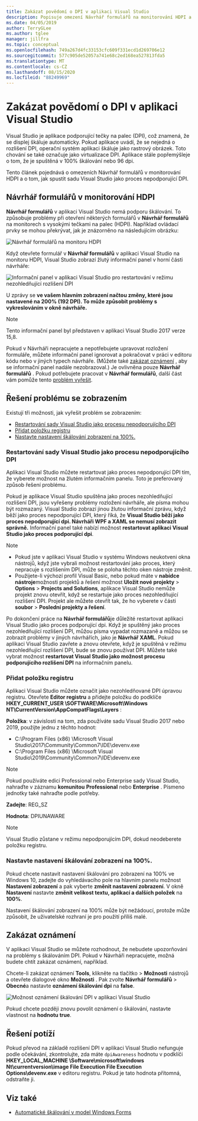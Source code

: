 ```yaml
---
title: Zakázat povědomí o DPI v aplikaci Visual Studio
description: Popisuje omezení Návrhář formulářů na monitorování HDPI a postup spuštění sady Visual Studio jako procesu nepodporujícího DPI.
ms.date: 04/05/2019
author: TerryGLee
ms.author: tglee
manager: jillfra
ms.topic: conceptual
ms.openlocfilehash: 749a267d4fc33153cfc609f331ecd1d269706e12
ms.sourcegitcommit: 577c905de52057a741e68c2ed168ea527813fda5
ms.translationtype: MT
ms.contentlocale: cs-CZ
ms.lasthandoff: 08/15/2020
ms.locfileid: "88249969"
---
```

# <a name="disable-dpi-awareness-in-visual-studio"></a>Zakázat povědomí o DPI v aplikaci Visual Studio

Visual Studio je aplikace podporující tečky na palec (DPI), což znamená, že se displej škáluje automaticky. Pokud aplikace uvádí, že se nejedná o rozlišení DPI, operační systém aplikaci škáluje jako rastrový obrázek. Toto chování se také označuje jako virtualizace DPI. Aplikace stále popřemýšleje o tom, že je spuštěná v 100% škálování nebo 96 dpi.

Tento článek pojednává o omezeních Návrhář formulářů v monitorování HDPI a o tom, jak spustit sadu Visual Studio jako proces nepodporující DPI.

## <a name="windows-forms-designer-on-hdpi-monitors"></a>Návrhář formulářů v monitorování HDPI

**Návrhář formulářů** v aplikaci Visual Studio nemá podporu škálování. To způsobuje problémy při otevření některých formulářů v **Návrhář formulářů** na monitorech s vysokými tečkami na palec (HDPI). Například ovládací prvky se mohou překrývat, jak je znázorněno na následujícím obrázku:

![Návrhář formulářů na monitoru HDPI](./media/win-forms-designer-hdpi.png)

Když otevřete formulář v **Návrhář formulářů** v aplikaci Visual Studio na monitoru HDPI, Visual Studio zobrazí žlutý informační panel v horní části návrháře:

![Informační panel v aplikaci Visual Studio pro restartování v režimu nezohledňující rozlišení DPI](./media/scaling-gold-bar.png)

U zprávy se **ve vašem hlavním zobrazení načtou změny, které jsou nastavené na 200% (192 DPI). To může způsobit problémy s vykreslováním v okně návrháře.**

> [!NOTE]
> Tento informační panel byl představen v aplikaci Visual Studio 2017 verze 15,8.

Pokud v Návrháři nepracujete a nepotřebujete upravovat rozložení formuláře, můžete informační panel ignorovat a pokračovat v práci v editoru kódu nebo v jiných typech návrháře. (Můžete také [zakázat oznámení](#disable-notifications) , aby se informační panel nadále nezobrazoval.) Je ovlivněna pouze **Návrhář formulářů** . Pokud potřebujete pracovat v **Návrhář formulářů**, další část vám pomůže tento [problém vyřešit](#to-resolve-the-display-problem).

## <a name="to-resolve-the-display-problem"></a>Řešení problému se zobrazením

Existují tři možnosti, jak vyřešit problém se zobrazením:

- [Restartování sady Visual Studio jako procesu nepodporujícího DPI](#restart-visual-studio-as-a-dpi-unaware-process)
- [Přidat položku registru](#add-a-registry-entry)
- [Nastavte nastavení škálování zobrazení na 100%.](#set-your-display-scaling-setting-to-100)

### <a name="restart-visual-studio-as-a-dpi-unaware-process"></a>Restartování sady Visual Studio jako procesu nepodporujícího DPI

Aplikaci Visual Studio můžete restartovat jako proces nepodporující DPI tím, že vyberete možnost na žlutém informačním panelu. Toto je preferovaný způsob řešení problému.

Pokud je aplikace Visual Studio spuštěna jako proces nezohledňující rozlišení DPI, jsou vyřešeny problémy rozložení návrháře, ale písma mohou být rozmazaný. Visual Studio zobrazí jinou žlutou informační zprávu, když běží jako proces nepodporující DPI, který říká, že **Visual Studio běží jako proces nepodporující dpi. Návrháři WPF a XAML se nemusí zobrazit správně.** Informační panel také nabízí možnost **restartovat aplikaci Visual Studio jako proces podporující dpi**.

> [!NOTE]
> - Pokud jste v aplikaci Visual Studio v systému Windows neukotveni okna nástrojů, když jste vybrali možnost restartování jako proces, který nepracuje s rozlišením DPI, může se poloha těchto oken nástroje změnit.
> - Použijete-li výchozí profil Visual Basic, nebo pokud máte v **nabídce nástroje**možnosti projektů a řešení možnost **Uložit nové projekty**  >  **Options**  >  **Projects and Solutions**, aplikace Visual Studio nemůže projekt znovu otevřít, když se restartuje jako proces nezohledňující rozlišení DPI. Projekt ale můžete otevřít tak, že ho vyberete v části **soubor**  >  **Poslední projekty a řešení**.

Po dokončení práce na **Návrhář formulářů**je důležité restartovat aplikaci Visual Studio jako proces podporující dpi. Když je spuštěný jako proces nezohledňující rozlišení DPI, můžou písma vypadat rozmazaně a můžou se zobrazit problémy v jiných návrhářích, jako je **Návrhář XAML**. Pokud aplikaci Visual Studio zavřete a znovu otevřete, když je spuštěná v režimu nezohledňující rozlišení DPI, bude se znovu používat DPI. Můžete také vybrat možnost **restartovat Visual Studio jako možnost procesu podporujícího rozlišení DPI** na informačním panelu.

### <a name="add-a-registry-entry"></a>Přidat položku registru

Aplikaci Visual Studio můžete označit jako nezohledňované DPI úpravou registru. Otevřete **Editor registru** a přidejte položku do podklíče **HKEY_CURRENT_USER \SOFTWARE\Microsoft\Windows NT\CurrentVersion\AppCompatFlags\Layers** :

**Položka**: v závislosti na tom, zda používáte sadu Visual Studio 2017 nebo 2019, použijte jednu z těchto hodnot:

- C:\Program Files (x86) \Microsoft Visual Studio\2017\Community\Common7\IDE\devenv.exe
- C:\Program Files (x86) \Microsoft Visual Studio\2019\Community\Common7\IDE\devenv.exe

> [!NOTE]
> Pokud používáte edici Professional nebo Enterprise sady Visual Studio, nahraďte v záznamu **komunitou** **Professional** nebo **Enterprise** . Písmeno jednotky také nahraďte podle potřeby.

**Zadejte**: REG_SZ

**Hodnota**: DPIUNAWARE

> [!NOTE]
> Visual Studio zůstane v režimu nepodporujícím DPI, dokud neodeberete položku registru.

### <a name="set-your-display-scaling-setting-to-100"></a>Nastavte nastavení škálování zobrazení na 100%.

Pokud chcete nastavit nastavení škálování pro zobrazení na 100% ve Windows 10, zadejte do vyhledávacího pole na hlavním panelu možnost **Nastavení zobrazení** a pak vyberte **změnit nastavení zobrazení**. V okně **Nastavení** nastavte **změnit velikost textu, aplikací a dalších položek** na **100%**.

Nastavení škálování zobrazení na 100% může být nežádoucí, protože může způsobit, že uživatelské rozhraní je pro použití příliš malé.

## <a name="disable-notifications"></a>Zakázat oznámení

V aplikaci Visual Studio se můžete rozhodnout, že nebudete upozorňováni na problémy s škálováním DPI. Pokud v Návrháři nepracujete, možná budete chtít zakázat oznámení, například.

Chcete-li zakázat oznámení **Tools**, klikněte na tlačítko  >  **Možnosti** nástrojů a otevřete dialogové okno **Možnosti** . Pak zvolte **Návrhář formulářů**  >  **Obecné**a nastavte **oznámení škálování dpi** na **false**.

![Možnost oznámení škálování DPI v aplikaci Visual Studio](./media/notifications-option.png)

Pokud chcete později znovu povolit oznámení o škálování, nastavte vlastnost na **hodnotu true**.

## <a name="troubleshoot"></a>Řešení potíží

Pokud převod na základě rozlišení DPI v aplikaci Visual Studio nefunguje podle očekávání, zkontrolujte, zda máte `dpiAwareness` hodnotu v podklíči **HKEY_LOCAL_MACHINE \Software\microsoft\windows Nt\currentversion\image File Execution File Execution Options\devenv.exe** v editoru registru. Pokud je tato hodnota přítomná, odstraňte ji.

## <a name="see-also"></a>Viz také

- [Automatické škálování v model Windows Forms](/dotnet/framework/winforms/automatic-scaling-in-windows-forms)
